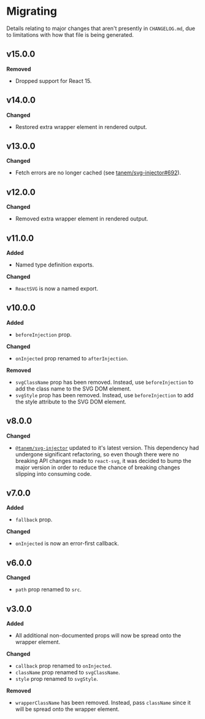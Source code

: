 # Migrating

Details relating to major changes that aren't presently in `CHANGELOG.md`, due to limitations with how that file is being generated.

## v15.0.0

**Removed**

- Dropped support for React 15. 

## v14.0.0

**Changed**

- Restored extra wrapper element in rendered output.

## v13.0.0

**Changed**

- Fetch errors are no longer cached (see [tanem/svg-injector#692](https://github.com/tanem/svg-injector/issues/692)).

## v12.0.0

**Changed**

- Removed extra wrapper element in rendered output.

## v11.0.0

**Added**

- Named type definition exports.

**Changed**

- `ReactSVG` is now a named export.

## v10.0.0

**Added**

- `beforeInjection` prop.

**Changed**

- `onInjected` prop renamed to `afterInjection`.

**Removed**

- `svgClassName` prop has been removed. Instead, use `beforeInjection` to add the class name to the SVG DOM element.
- `svgStyle` prop has been removed. Instead, use `beforeInjection` to add the style attribute to the SVG DOM element.

## v8.0.0

**Changed**

- [`@tanem/svg-injector`](https://github.com/tanem/svg-injector) updated to it's latest version. This dependency had undergone significant refactoring, so even though there were no breaking API changes made to `react-svg`, it was decided to bump the major version in order to reduce the chance of breaking changes slipping into consuming code.

## v7.0.0

**Added**

- `fallback` prop.

**Changed**

- `onInjected` is now an error-first callback.

## v6.0.0

**Changed**

- `path` prop renamed to `src`.

## v3.0.0

**Added**

- All additional non-documented props will now be spread onto the wrapper element.

**Changed**

- `callback` prop renamed to `onInjected`.
- `className` prop renamed to `svgClassName`.
- `style` prop renamed to `svgStyle`.

**Removed**

- `wrapperClassName` has been removed. Instead, pass `className` since it will be spread onto the wrapper element.
